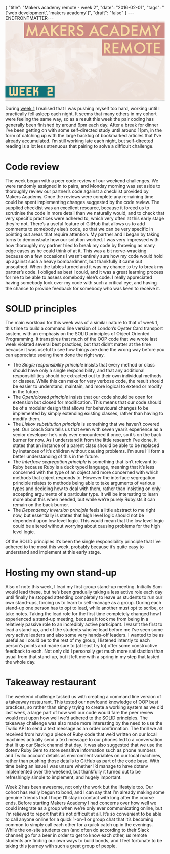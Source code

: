 {
  "title": "Makers academy remote - week 2",
  "date": "2016-02-01",
  "tags": "['web development', 'makers academy']",
  "draft": "false"
}
---ENDFRONTMATTER---
![Makers Academy remote week 2](media/makers-academy-remote-week-2-header.png "Makers Academy remote week 2")

During <a href="makers-academy-remote-week-1.html" id="link">week 1</a> I realised that I was pushing myself too hard, working until I practically fell asleep each night. It seems that many others in my cohort were feeling the same way, so as a result this week the pair coding has generally been finished by around 6pm each day. After a break for dinner I’ve been getting on with some self-directed study until around 11pm, in the form of catching up with the large backlog of bookmarked articles that I’ve already accumulated. I’m still working late each night, but self-directed reading is a lot less strenuous that pairing to solve a difficult challenge.

# Code review

The week began with a peer code review of our weekend challenges. We were randomly assigned in to pairs, and Monday morning was set aside to thoroughly review our partner’s code against a checklist provided by Makers Academy. Once the reviews were complete any remaining time could be spent implementing changes suggested by the code review. The supplied checklist was an excellent resource, because it forced us to scrutinise the code in more detail than we naturally would, and to check that very specific practices were adhered to, which very often at this early stage they’re not. There’s a useful feature of GitHub that allows us to add comments to somebody else’s code, so that we can be very specific in pointing out areas that require attention. My partner and I began by taking turns to demonstrate how our solution worked. I was very impressed with how thoroughly my partner tried to break my code by throwing as many edge cases as he could think of at it. This was a bit nerve-wracking because on a few occasions I wasn’t entirely sure how my code would hold up against such a heavy bombardment, but thankfully it came out unscathed. When the tables turned and it was my chance to try to break my partner’s code. I obliged as best I could, and it was a great learning process for me to be able to assess somebody else’s code. I really appreciated having somebody look over my code with such a critical eye, and having the chance to provide feedback for somebody who was keen to receive it.

# SOLID principles

The main workload for this week was of a similar nature to that of week 1, this time to build a command line version of London’s Oyster Card transport system, with an emphasis on the SOLID principles of Object Oriented Programming. It transpires that much of the OOP code that we wrote last week violated several best practices, but that didn’t matter at the time because it was useful to see how things are done the wrong way before you can appreciate seeing them done the right way.

- The *Single responsibility principle* insists that every method or class should have only a single responsibility, and that any additional responsibilities should be extracted out to their own individual methods or classes. While this can make for very verbose code, the result should be easier to understand, maintain, and more logical to extend or modify in the future.
- The *Open/closed principle* insists that our code should be open for extension but closed for modification. This means that our code should be of a modular design that allows for behavioural changes to be implemented by simply extending existing classes, rather than having to modify them.
- The *Liskov substitution principle* is something that we haven’t covered yet. Our coach Sam tells us that even with seven year’s experience as a senior developer he’s only ever encountered it once, so it’s on the back burner for now. As I understand it from the little research I’ve done, it states that an instance of a parent class should be able to be replaced by instances of it’s children without causing problems. I’m sure I’ll form a better understanding of this in the future.
- The *Interface segregation principle* is something that isn’t relevant to Ruby because Ruby is a duck typed language, meaning that it’s less concerned with the type of an object and more concerned with which methods that object responds to. However the interface segregation principle relates to methods being able to take arguments of various types and deciding how to deal with them, rather than insisting on only accepting arguments of a particular type. It will be interesting to learn more about this when needed, but while we’re purely Rubyists it can remain on the back burner.
- The *Dependency inversion principle* feels a little abstract to me right now, but essentially is states that high level logic should not be dependent upon low level logic. This would mean that the low level logic could be altered without worrying about causing problems for the high level logic.

Of the SOLID principles it’s been the single responsibility principle that I’ve adhered to the most this week, probably because it’s quite easy to understand and implement at this early stage.

# Hosting my own stand-up

Also of note this week, I lead my first group stand-up meeting. Initially Sam would lead these, but he’s been gradually taking a less active role each day until finally he stopped attending completely to leave us students to run our own stand-ups, forcing us to learn to self-manage as a group. During each stand-up one person has to opt to lead, while another must opt to scribe, or take notes. Taking the lead role for the first time completely changed how I experienced a stand-up meeting, because it took me from being in a relatively passive role to an incredibly active participant. I wasn’t the first to lead a stand-up, and of the students who’ve lead before me I’ve seen some very active leaders and also some very hands-off leaders. I wanted to be as useful as I could be to the rest of my group, I listened intently to each person’s points and made sure to (at least try to) offer some constructive feedback to each. Not only did I personally get much more satisfaction than usual from that stand-up, but it left me with a spring in my step that lasted the whole day.

# Takeaway restaurant

The weekend challenge tasked us with creating a command line version of a takeaway restaurant. This tested our newfound knowledge of OOP best practices, so rather than simply trying to create a working system as we did last week, a large part of how well our code would fare the peer review would rest upon how well we’d adhered to the SOLID principles. The takeaway challenge was also made more interesting by the need to use the Twilio API to send a text message as an order confirmation. The thrill we all received from having a piece of Ruby code that we’d written on our local machines actually send a text message to our phones led to a conversation that lit up our Slack channel that day. It was also suggested that we use the dotenv Ruby Gem to store sensitive information such as phone numbers and Twilio account details as environment variables on our local machines, rather than pushing those details to GitHub as part of the code base. With time being an issue I was unsure whether I’d manage to have dotenv implemented over the weekend, but thankfully it turned out to be refreshingly simple to implement, and hugely important.

Week 2 has been awesome, not only the work but the lifestyle too. Our cohort has really begun to bond, and I can say that I’m already making some genuine friends that I hope I’ll stay in contact with long after the course ends. Before starting Makers Academy I had concerns over how well we could integrate as a group when we’re only ever communicating online, but I’m relieved to report that it’s not difficult at all. It’s so convenient to be able to call anyone online for a quick 1-on-1 or group chat that it’s becoming common to simply call each other for a quick catch up in the evenings. While the on-site students can (and often do according to their Slack channel) go for a beer in order to get to know each other, us remote students are finding our own ways to build bonds, and I feel fortunate to be taking this journey with such a great group of people.